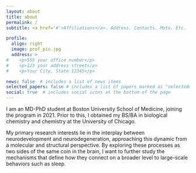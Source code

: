 ```yaml
---
layout: about
title: about
permalink: /
subtitle: <a href='#'>Affiliations</a>. Address. Contacts. Moto. Etc.

profile:
  align: right
  image: prof_pic.jpg
  address: >
#    <p>555 your office number</p>
#    <p>123 your address street</p>
#    <p>Your City, State 12345</p>

news: false  # includes a list of news items
selected_papers: false # includes a list of papers marked as "selected={true}"
social: true  # includes social icons at the bottom of the page
---
```


I am an MD-PhD student at Boston University School of Medicine, joining the program in 2021. Prior to this, I obtained my BS/BA in biological chemistry and chemistry at the University of Chicago.

My primary research interests lie in the interplay between neurodevelopment and neurodegeneration, approaching this dynamic from a molecular and structural perspective. By exploring these processes as two sides of the same coin in the brain, I want to further study the mechanisms that define how they connect on a broader level to large-scale behaviors such as sleep.
